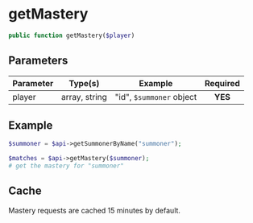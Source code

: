 # getMastery
```php
public function getMastery($player)
```

## Parameters

| Parameter | Type(s)       | Example                  | Required |
| --------- | ------------- | ------------------------ | :------: |
| player    | array, string | "id", `$summoner` object | **YES**  |



## Example
```php
$summoner = $api->getSummonerByName("summoner");

$matches = $api->getMastery($summoner);
# get the mastery for "summoner"
```

## Cache
Mastery requests are cached 15 minutes by default. 